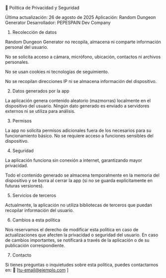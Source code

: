 📜 Política de Privacidad y Seguridad

Última actualización: 26 de agosto de 2025
Aplicación: Random Dungeon Generator
Desarrollador: PEPESPAIN Dev Company

1. Recolección de datos

Random Dungeon Generator no recopila, almacena ni comparte información personal del usuario.

No se solicita acceso a cámara, micrófono, ubicación, contactos ni archivos personales.

No se usan cookies ni tecnologías de seguimiento.

No se recopilan direcciones IP ni se almacena información del dispositivo.

2. Datos generados por la app

La aplicación genera contenido aleatorio (mazmorras) localmente en el dispositivo del usuario.
Ningún dato generado es enviado a servidores externos ni se utiliza para análisis.

3. Permisos

La app no solicita permisos adicionales fuera de los necesarios para su funcionamiento básico.
No se requiere acceso a funciones sensibles del dispositivo.

4. Seguridad

La aplicación funciona sin conexión a internet, garantizando mayor privacidad.

Todo el contenido generado se almacena temporalmente en la memoria del dispositivo y se borra al cerrar la app (si no se guarda explícitamente en futuras versiones).

5. Servicios de terceros

Actualmente, la aplicación no utiliza bibliotecas de terceros que puedan recopilar información del usuario.

6. Cambios a esta política

Nos reservamos el derecho de modificar esta política en caso de actualizaciones que afecten la privacidad o seguridad del usuario.
En caso de cambios importantes, se notificará a través de la aplicación o de su publicación correspondiente.

7. Contacto

Si tienes preguntas o inquietudes sobre esta política, puedes contactarnos en:
📧 [tu-email@ejemplo.com
]
